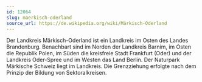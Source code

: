 ```yaml
---
id: 12064
slug: maerkisch-oderland
source_url: https://de.wikipedia.org/wiki/Märkisch-Oderland
---
```


Der Landkreis Märkisch-Oderland ist ein Landkreis im Osten des Landes Brandenburg. Benachbart sind im Norden der Landkreis Barnim, im Osten die Republik Polen, im Süden die kreisfreie Stadt Frankfurt (Oder) und der Landkreis Oder-Spree und im Westen das Land Berlin. Der Naturpark Märkische Schweiz liegt im Landkreis. Die Grenzziehung erfolgte nach dem Prinzip der Bildung von Sektoralkreisen.
